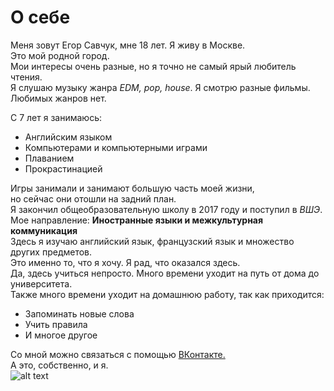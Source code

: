 О себе
=======
Меня зовут Егор Савчук, мне 18 лет. Я живу в Москве.  
Это мой родной город.  
Мои интересы очень разные, но я точно не самый ярый любитель чтения.  
Я слушаю музыку жанра _EDM, pop, house_. Я смотрю разные фильмы. Любимых жанров нет.

С 7 лет я занимаюсь:
  * Английским языком
  * Компьютерами и компьютерными играми
  * Плаванием
  * Прокрастинацией
  
Игры занимали и занимают большую часть моей жизни,  
но сейчас они отошли на задний план.  
Я закончил общеобразовательную школу в 2017 году и поступил в _ВШЭ_.  
Мое направление: **Иностранные языки и межкультурная коммуникация**  
Здесь я изучаю английский язык, французский язык и множество других предметов.  
Это именно то, что я хочу. Я рад, что оказался здесь.  
Да, здесь учиться непросто. Много времени уходит на путь от дома до университета.  
Также много времени уходит на домашнюю работу, так как приходится:  
* Запоминать новые слова
* Учить правила
* И многое другое

Со мной можно связаться с помощью [ВКонтакте.](http://www.vk.com/tuskwyn)  
А это, собственно, и я.  
![alt text](https://pp.userapi.com/c841522/v841522003/54be1/ivC7HS9cgHg.jpg)
